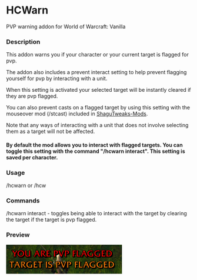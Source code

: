# HCWarn
PVP warning addon for World of Warcraft: Vanilla

### Description
This addon warns you if your character or your current target is flagged for pvp.    

The addon also includes a prevent interact setting to help prevent flagging yourself for pvp by interacting with a unit.    

When this setting is activated your selected target will be instantly cleared if they are pvp flagged.    

You can also prevent casts on a flagged target by using this setting with the mouseover mod (/stcast) included in [ShaguTweaks-Mods](https://github.com/GryllsAddons/ShaguTweaks-Mods).    

Note that any ways of interacting with a unit that does not involve selecting them as a target will not be affected.    

#### By default the mod allows you to interact with flagged targets. You can toggle this setting with the command "/hcwarn interact". This setting is saved per character.

### Usage
/hcwarn or /hcw    

### Commands
/hcwarn interact - toggles being able to interact with the target by clearing the target if the target is pvp flagged.

### Preview
![preview](https://raw.githubusercontent.com/GryllsAddons/AddonPreviews/main/HCWarn/HCWarn.png)
